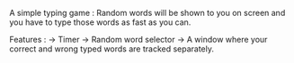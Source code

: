 
A simple typing game : Random words will be shown to you on screen and you have to type those words as fast as you can.

Features : 
-> Timer 
-> Random word selector
-> A window where your correct and wrong typed words are tracked separately.

